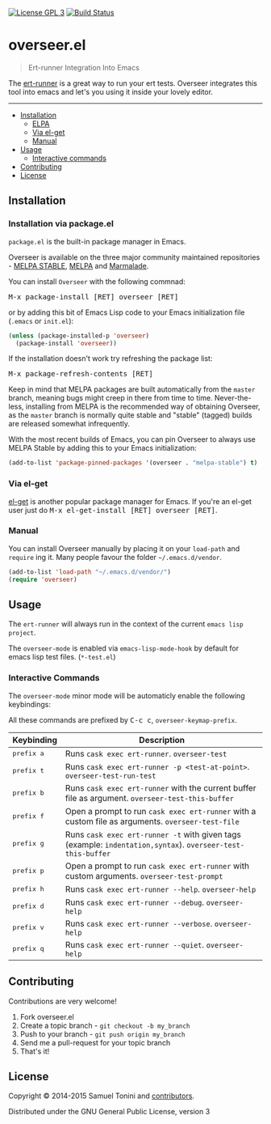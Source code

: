 [![License GPL 3][badge-license]](http://www.gnu.org/licenses/gpl-3.0.txt)
[![Build Status](https://travis-ci.org/tonini/overseer.el.svg?branch=master)](https://travis-ci.org/tonini/overseer.el)

# overseer.el

> Ert-runner Integration Into Emacs

The [ert-runner](https://github.com/rejeep/ert-runner.el) is a great way to run your ert tests. Overseer integrates this tool into emacs and let's you using it inside your lovely editor.

***

- [Installation](#installation)
  - [ELPA](#installation-via-packageel)
  - [Via el-get](#via-el-get)
  - [Manual](#manual)
- [Usage](#usage)
  - [Interactive commands](#interactive-commands)
- [Contributing](#contributing)
- [License](#license)

## Installation

### Installation via package.el

`package.el` is the built-in package manager in Emacs.

Overseer is available on the three major community maintained repositories -
[MELPA STABLE](melpa-stable.milkbox.net), [MELPA](http://melpa.milkbox.net) and [Marmalade](https://marmalade-repo.org/).

You can install `Overseer` with the following commnad:

<kbd>M-x package-install [RET] overseer [RET]</kbd>

or by adding this bit of Emacs Lisp code to your Emacs initialization file
(`.emacs` or `init.el`):

```el
(unless (package-installed-p 'overseer)
  (package-install 'overseer))
```

If the installation doesn't work try refreshing the package list:

<kbd>M-x package-refresh-contents [RET]</kbd>

Keep in mind that MELPA packages are built automatically from
the `master` branch, meaning bugs might creep in there from time to
time. Never-the-less, installing from MELPA is the recommended way of
obtaining Overseer, as the `master` branch is normally quite stable and
"stable" (tagged) builds are released somewhat infrequently.

With the most recent builds of Emacs, you can pin Overseer to always
use MELPA Stable by adding this to your Emacs initialization:

```el
(add-to-list 'package-pinned-packages '(overseer . "melpa-stable") t)
```

### Via el-get

[el-get](https://github.com/dimitri/el-get) is another popular package manager for Emacs. If you're an el-get
user just do <kbd>M-x el-get-install [RET] overseer [RET]</kbd>.

### Manual

You can install Overseer manually by placing it on your `load-path` and
`require` ing it. Many people favour the folder `~/.emacs.d/vendor`.

```el
(add-to-list 'load-path "~/.emacs.d/vendor/")
(require 'overseer)
```

## Usage

The `ert-runner` will always run in the context of the current `emacs lisp project`.

The `overseer-mode` is enabled via `emacs-lisp-mode-hook` by default for emacs lisp test files. (`*-test.el`)

### Interactive Commands

The `overseer-mode` minor mode will be automaticly enable the following keybindings:

All these commands are prefixed by <kbd>C-c c</kbd>, `overseer-keymap-prefix`.

Keybinding            | Description
----------------------|---------------
<kbd>prefix a</kbd>   | Runs `cask exec ert-runner`. `overseer-test`
<kbd>prefix t</kbd>   | Runs `cask exec ert-runner -p <test-at-point>`. `overseer-test-run-test`
<kbd>prefix b</kbd>   | Runs `cask exec ert-runner` with the current buffer file as argument. `overseer-test-this-buffer`
<kbd>prefix f</kbd>   | Open a prompt to run `cask exec ert-runner` with a custom file as arguments. `overseer-test-file`
<kbd>prefix g</kbd>   | Runs `cask exec ert-runner -t` with given tags (example: `indentation,syntax`). `overseer-test-this-buffer`
<kbd>prefix p</kbd>   | Open a prompt to run `cask exec ert-runner` with custom arguments. `overseer-test-prompt`
<kbd>prefix h</kbd>   | Runs `cask exec ert-runner --help`. `overseer-help`
<kbd>prefix d</kbd>   | Runs `cask exec ert-runner --debug`. `overseer-help`
<kbd>prefix v</kbd>   | Runs `cask exec ert-runner --verbose`. `overseer-help`
<kbd>prefix q</kbd>   | Runs `cask exec ert-runner --quiet`. `overseer-help`


## Contributing

Contributions are very welcome!

1. Fork overseer.el
2. Create a topic branch - `git checkout -b my_branch`
4. Push to your branch - `git push origin my_branch`
5. Send me a pull-request for your topic branch
6. That's it!

## License

Copyright © 2014-2015 Samuel Tonini and
[contributors](https://github.com/tonini/overseer.el/contributors).

Distributed under the GNU General Public License, version 3

[badge-license]: https://img.shields.io/badge/license-GPL_3-green.svg?style=flat
